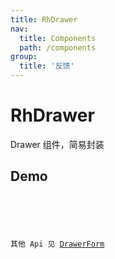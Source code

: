 ```yaml
---
title: RhDrawer
nav:
  title: Components
  path: /components
group:
  title: '反馈'
---
```


# RhDrawer

Drawer 组件，简易封装

## Demo

<code src="./demo.tsx"/>

<API src="./apis.ts"/>

其他 Api 见 [DrawerForm](https://procomponents.ant.design/components/modal-form)
